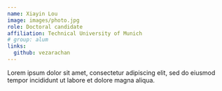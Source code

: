 ```yaml
---
name: Xiayin Lou
image: images/photo.jpg
role: Doctoral candidate
affiliation: Technical University of Munich
# group: alum
links:
  github: vezarachan
---
```


Lorem ipsum dolor sit amet, consectetur adipiscing elit, sed do eiusmod tempor incididunt ut labore et dolore magna aliqua.
